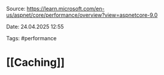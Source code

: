 Source: https://learn.microsoft.com/en-us/aspnet/core/performance/overview?view=aspnetcore-9.0

Date: 24.04.2025 12:55

Tags: #performance

# [[Caching]]
